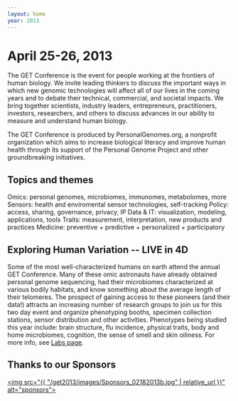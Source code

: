 ```yaml
---
layout: home
year: 2013
---
```


# April 25-26, 2013

The GET Conference is the event for people working at the frontiers of human biology. We invite leading thinkers to discuss the important ways in which new genomic technologies will affect all of our lives in the coming years and to debate their technical, commercial, and societal impacts. We bring together scientists, industry leaders, entrepreneurs, practitioners, investors, researchers, and others to discuss advances in our ability to measure and understand human biology.

The GET Conference is produced by PersonalGenomes.org, a nonprofit organization which aims to increase biological literacy and improve human health through its support of the Personal Genome Project and other groundbreaking initiatives.

## Topics and themes

Omics: personal genomes, microbiomes, immunomes, metabolomes, more
Sensors: health and enviromental sensor technologies, self-tracking
Policy: access, sharing, governance, privacy, IP
Data & IT: visualization, modeling, applications, tools
Traits: measurement, interpretation, new products and practices
Medicine: preventive + predictive + personalized + participatory

## Exploring Human Variation -- LIVE in 4D

Some of the most well-characterized humans on earth attend the annual GET Conference. Many of these omic astronauts have already obtained personal genome sequencing, had their microbiomes characterized at various bodily habitats, and know something about the average length of their telomeres. The prospect of gaining access to these pioneers (and their data!) attracts an increasing number of research groups to join us for this two day event and organize phenotyping booths, specimen collection stations, sensor distribution and other activities. Phenotypes being studied this year include: brain structure, flu incidence, physical traits, body and home microbiomes, cognition, the sense of smell and skin oiliness. For more info, see [Labs page](http://www.getconference.org/get2013/labs.html).

## Thanks to our Sponsors

<a href="http://www.getconference.org/get2013/sponsors.html"><img src="{{ "/get2013/images/Sponsors_02182013b.jpg" | relative_url }}" alt="sponsors"></a>
